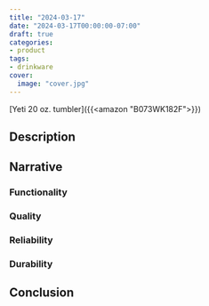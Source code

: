 ```yaml
---
title: "2024-03-17"
date: "2024-03-17T00:00:00-07:00"
draft: true
categories:
- product
tags:
- drinkware
cover:
  image: "cover.jpg"
---
```

[Yeti 20 oz. tumbler]({{<amazon "B073WK182F">}})
<!--more-->
## Description

## Narrative

### Functionality

### Quality

### Reliability

### Durability

## Conclusion